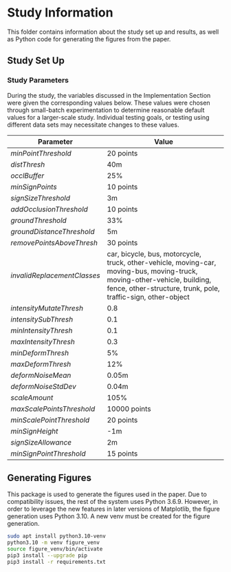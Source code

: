 # Study Information
This folder contains information about the study set up and results, as well as Python code for generating the figures from the paper.

## Study Set Up

### Study Parameters
During the study, the variables discussed in the Implementation Section were given the corresponding values below.
These values were chosen through small-batch experimentation to determine reasonable default values for a larger-scale study.
Individual testing goals, or testing using different data sets may necessitate changes to these values.  

|Parameter | Value |
|--------|----------|
|*minPointThreshold* | 20 points  |
|*distThresh* | 40m  |
|*occlBuffer* | 25%  |
|*minSignPoints* | 10 points |
|*signSizeThreshold* | 3m  |
|*addOcclusionThreshold* | 10 points  |
|*groundThreshold* | 33%  |
|*groundDistanceThreshold* | 5m  |
|*removePointsAboveThresh* | 30 points  |
|*invalidReplacementClasses* | car, bicycle, bus, motorcycle, truck, other-vehicle, moving-car, moving-bus, moving-truck, moving-other-vehicle, building, fence, other-structure, trunk, pole, traffic-sign, other-object  |
|*intensityMutateThresh* | 0.8  |
|*intensitySubThresh* | 0.1  |
|*minIntensityThresh* | 0.1  |
|*maxIntensityThresh* | 0.3  |
|*minDeformThresh* | 5%  |
|*maxDeformThresh* | 12%  |
|*deformNoiseMean* | 0.05m  |
|*deformNoiseStdDev* | 0.04m  |
|*scaleAmount* | 105%  |
|*maxScalePointsThreshold* | 10000 points  |
|*minScalePointThreshold* | 20 points  |
|*minSignHeight* | -1m  |
|*signSizeAllowance* | 2m  |
|*minSignPointThreshold* | 15 points |

## Generating Figures 
This package is used to generate the figures used in the paper.
Due to compatibility issues, the rest of the system uses Python 3.6.9.
However, in order to leverage the new features in later versions of Matplotlib, the figure generation uses Python 3.10.
A new venv must be created for the figure generation.

```bash
sudo apt install python3.10-venv
python3.10 -m venv figure_venv
source figure_venv/bin/activate
pip3 install --upgrade pip
pip3 install -r requirements.txt
```